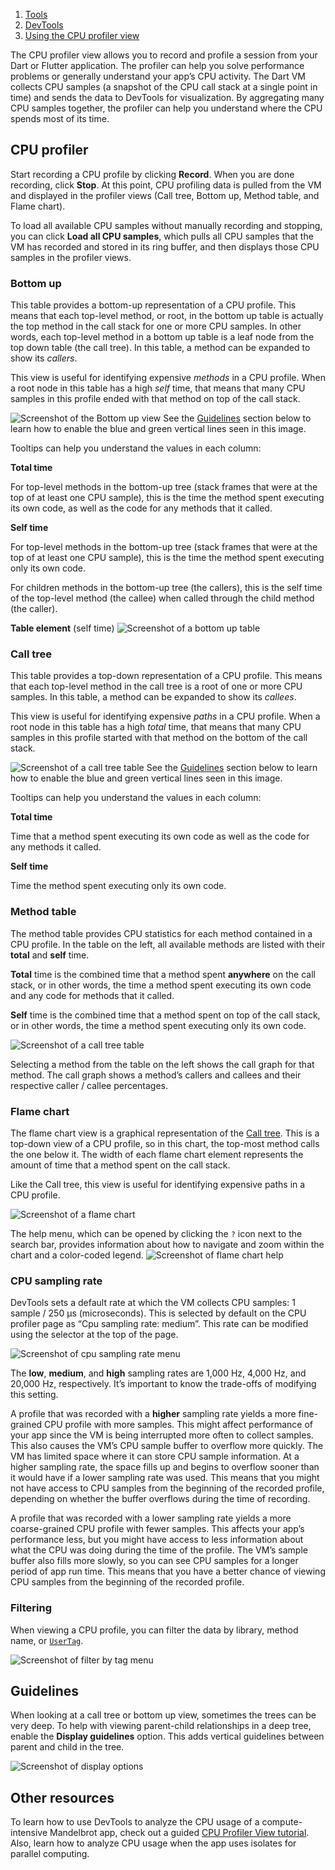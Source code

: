 1.  [Tools](https://docs.flutter.dev/tools)
2.  [DevTools](https://docs.flutter.dev/tools/devtools)
3.  [Using the CPU profiler view](https://docs.flutter.dev/tools/devtools/cpu-profiler)

The CPU profiler view allows you to record and profile a session from your Dart or Flutter application. The profiler can help you solve performance problems or generally understand your app’s CPU activity. The Dart VM collects CPU samples (a snapshot of the CPU call stack at a single point in time) and sends the data to DevTools for visualization. By aggregating many CPU samples together, the profiler can help you understand where the CPU spends most of its time.

## CPU profiler

Start recording a CPU profile by clicking **Record**. When you are done recording, click **Stop**. At this point, CPU profiling data is pulled from the VM and displayed in the profiler views (Call tree, Bottom up, Method table, and Flame chart).

To load all available CPU samples without manually recording and stopping, you can click **Load all CPU samples**, which pulls all CPU samples that the VM has recorded and stored in its ring buffer, and then displays those CPU samples in the profiler views.

### Bottom up

This table provides a bottom-up representation of a CPU profile. This means that each top-level method, or root, in the bottom up table is actually the top method in the call stack for one or more CPU samples. In other words, each top-level method in a bottom up table is a leaf node from the top down table (the call tree). In this table, a method can be expanded to show its _callers_.

This view is useful for identifying expensive _methods_ in a CPU profile. When a root node in this table has a high _self_ time, that means that many CPU samples in this profile ended with that method on top of the call stack.

![Screenshot of the Bottom up view](https://docs.flutter.dev/assets/images/docs/tools/devtools/bottom-up-view.png) See the [Guidelines](https://docs.flutter.dev/tools/devtools/cpu-profiler#guidelines) section below to learn how to enable the blue and green vertical lines seen in this image.

Tooltips can help you understand the values in each column:

**Total time**

For top-level methods in the bottom-up tree (stack frames that were at the top of at least one CPU sample), this is the time the method spent executing its own code, as well as the code for any methods that it called.

**Self time**

For top-level methods in the bottom-up tree (stack frames that were at the top of at least one CPU sample), this is the time the method spent executing only its own code.

For children methods in the bottom-up tree (the callers), this is the self time of the top-level method (the callee) when called through the child method (the caller).

**Table element** (self time) ![Screenshot of a bottom up table](https://docs.flutter.dev/assets/images/docs/tools/devtools/table-element.png)

### Call tree

This table provides a top-down representation of a CPU profile. This means that each top-level method in the call tree is a root of one or more CPU samples. In this table, a method can be expanded to show its _callees_.

This view is useful for identifying expensive _paths_ in a CPU profile. When a root node in this table has a high _total_ time, that means that many CPU samples in this profile started with that method on the bottom of the call stack.

![Screenshot of a call tree table](https://docs.flutter.dev/assets/images/docs/tools/devtools/call-tree.png) See the [Guidelines](https://docs.flutter.dev/tools/devtools/cpu-profiler#guidelines) section below to learn how to enable the blue and green vertical lines seen in this image.

Tooltips can help you understand the values in each column:

**Total time**

Time that a method spent executing its own code as well as the code for any methods it called.

**Self time**

Time the method spent executing only its own code.

### Method table

The method table provides CPU statistics for each method contained in a CPU profile. In the table on the left, all available methods are listed with their **total** and **self** time.

**Total** time is the combined time that a method spent **anywhere** on the call stack, or in other words, the time a method spent executing its own code and any code for methods that it called.

**Self** time is the combined time that a method spent on top of the call stack, or in other words, the time a method spent executing only its own code.

![Screenshot of a call tree table](https://docs.flutter.dev/assets/images/docs/tools/devtools/method-table.png)

Selecting a method from the table on the left shows the call graph for that method. The call graph shows a method’s callers and callees and their respective caller / callee percentages.

### Flame chart

The flame chart view is a graphical representation of the [Call tree](https://docs.flutter.dev/tools/devtools/cpu-profiler#call-tree). This is a top-down view of a CPU profile, so in this chart, the top-most method calls the one below it. The width of each flame chart element represents the amount of time that a method spent on the call stack.

Like the Call tree, this view is useful for identifying expensive paths in a CPU profile.

![Screenshot of a flame chart](https://docs.flutter.dev/assets/images/docs/tools/devtools/cpu-flame-chart.png)

The help menu, which can be opened by clicking the `?` icon next to the search bar, provides information about how to navigate and zoom within the chart and a color-coded legend. ![Screenshot of flame chart help](https://docs.flutter.dev/assets/images/docs/tools/devtools/flame-chart-help.png)

### CPU sampling rate

DevTools sets a default rate at which the VM collects CPU samples: 1 sample / 250 μs (microseconds). This is selected by default on the CPU profiler page as “Cpu sampling rate: medium”. This rate can be modified using the selector at the top of the page.

![Screenshot of cpu sampling rate menu](https://docs.flutter.dev/assets/images/docs/tools/devtools/cpu-sampling-rate-menu.png)

The **low**, **medium**, and **high** sampling rates are 1,000 Hz, 4,000 Hz, and 20,000 Hz, respectively. It’s important to know the trade-offs of modifying this setting.

A profile that was recorded with a **higher** sampling rate yields a more fine-grained CPU profile with more samples. This might affect performance of your app since the VM is being interrupted more often to collect samples. This also causes the VM’s CPU sample buffer to overflow more quickly. The VM has limited space where it can store CPU sample information. At a higher sampling rate, the space fills up and begins to overflow sooner than it would have if a lower sampling rate was used. This means that you might not have access to CPU samples from the beginning of the recorded profile, depending on whether the buffer overflows during the time of recording.

A profile that was recorded with a lower sampling rate yields a more coarse-grained CPU profile with fewer samples. This affects your app’s performance less, but you might have access to less information about what the CPU was doing during the time of the profile. The VM’s sample buffer also fills more slowly, so you can see CPU samples for a longer period of app run time. This means that you have a better chance of viewing CPU samples from the beginning of the recorded profile.

### Filtering

When viewing a CPU profile, you can filter the data by library, method name, or [`UserTag`](https://api.flutter.dev/flutter/dart-developer/UserTag-class.html).

![Screenshot of filter by tag menu](https://docs.flutter.dev/assets/images/docs/tools/devtools/filter-by-tag.png)

## Guidelines

When looking at a call tree or bottom up view, sometimes the trees can be very deep. To help with viewing parent-child relationships in a deep tree, enable the **Display guidelines** option. This adds vertical guidelines between parent and child in the tree.

![Screenshot of display options](https://docs.flutter.dev/assets/images/docs/tools/devtools/display-options.png)

## Other resources

To learn how to use DevTools to analyze the CPU usage of a compute-intensive Mandelbrot app, check out a guided [CPU Profiler View tutorial](https://medium.com/@fluttergems/mastering-dart-flutter-devtools-cpu-profiler-view-part-6-of-8-31e24eae6bf8). Also, learn how to analyze CPU usage when the app uses isolates for parallel computing.